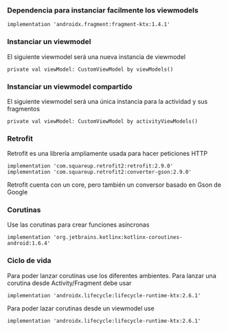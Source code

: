 ### Dependencia para instanciar facilmente los viewmodels
```
implementation 'androidx.fragment:fragment-ktx:1.4.1'
```

### Instanciar un viewmodel
El siguiente viewmodel será una nueva instancia de viewmodel
```
private val viewModel: CustomViewModel by viewModels()
```

### Instanciar un viewmodel compartido
El siguiente viewmodel será una única instancia para la actividad y sus fragmentos
```
private val viewModel: CustomViewModel by activityViewModels()
```

### Retrofit
Retrofit es una librería ampliamente usada para hacer peticiones HTTP
```
implementation 'com.squareup.retrofit2:retrofit:2.9.0'
implementation 'com.squareup.retrofit2:converter-gson:2.9.0'
```
Retrofit cuenta con un core, pero también un conversor basado en Gson de Google

### Corutinas
Use las corutinas para crear funciones asíncronas
```
implementation 'org.jetbrains.kotlinx:kotlinx-coroutines-android:1.6.4'
```

### Ciclo de vida
Para poder lanzar corutinas use los diferentes ambientes. Para lanzar una corutina desde Activity/Fragment debe usar
```
implementation 'androidx.lifecycle:lifecycle-runtime-ktx:2.6.1'
```

Para poder lazar corutinas desde un viewmodel use
```
implementation 'androidx.lifecycle:lifecycle-runtime-ktx:2.6.1'
```

